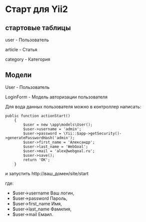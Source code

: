 # Старт для Yii2 #

## стартовые таблицы ##

user - Пользователь

article - Статья

category - Категория

## Модели ##

User - Пользователь

LoginForm - Модель авторизации пользователя

Для вода данных пользователя можно в контроллер написать:

	public function actionStart()
    	{
	        $user = new \app\models\User();
	        $user->username = 'admin';
	        $user->password = \Yii::$app->getSecurity()->generatePasswordHash('admin');
	        $user->first_name = 'Александр';
	        $user->last_name = 'WebGoal';
	        $user->mail = 'alex@webgoal.ru';
	        $user->save();
	        return 'ОК';
    	}

и запустить http://ваш_домен/site/start

где:

- $user->username Ваш логин,
- $user->password Пароль,
- $user->first_name Имя,
- $user->last_name Фамилия,
- $user->mail Емаил.